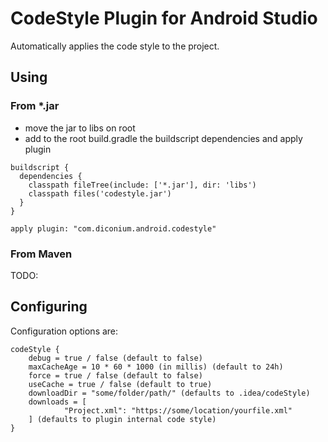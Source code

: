 # CodeStyle Plugin for Android Studio

Automatically applies the code style to the project.

## Using

### From *.jar
- move the jar to libs on root
- add to the root build.gradle the buildscript dependencies and apply plugin
```
buildscript {
  dependencies {
    classpath fileTree(include: ['*.jar'], dir: 'libs')
    classpath files('codestyle.jar')
  }
}

apply plugin: "com.diconium.android.codestyle"
```

### From Maven
TODO:

## Configuring

Configuration options are:
```
codeStyle {
    debug = true / false (default to false)
    maxCacheAge = 10 * 60 * 1000 (in millis) (default to 24h)
    force = true / false (default to false)
    useCache = true / false (default to true)
    downloadDir = "some/folder/path/" (defaults to .idea/codeStyle)
	downloads = [
			"Project.xml": "https://some/location/yourfile.xml"
	] (defaults to plugin internal code style)
}
```